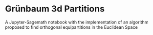 # Grünbaum 3d Partitions
A Jupyter-Sagemath notebook with the implementation of an algorithm proposed to find orthogonal equipartitions in the Euclidean Space
